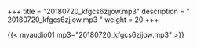 +++
title = "20180720_kfgcs6zjjow.mp3"
description = " 20180720_kfgcs6zjjow.mp3 "
weight = 20
+++

{{< myaudio01 mp3="20180720_kfgcs6zjjow.mp3" >}}

